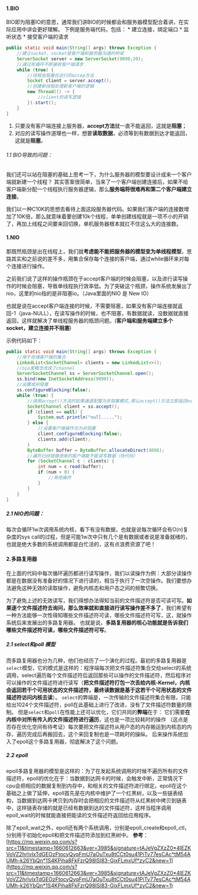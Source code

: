#### 1.BIO
BIO即为阻塞IO的意思，通常我们讲BIO的时候都会和服务器模型配合着讲，在实际应用中讲会更好理解。
下例是服务端代码，包括：
    * 建立连接，绑定端口
    * 监听状态
    * 接受客户端的请求
```java
public static void main(String[] args) throws Exception {
    //建立socket，socket是客户端和服务器沟通的桥梁
    ServerSocket server = new ServerSocket(9090,20);
    //通过死循环不断接收客户端请求
    while (true) {
        //线程会阻塞在这行的accep方法
        Socket client = server.accept(); 
        //创建新线程处理新客户端的逻辑
        new Thread(() -> {
            //client的读写逻辑
        }).start();
    }
}
```
1. 只要没有客户端连接上服务器，**accept方法**就一直不能返回，这就是**阻塞**；
2. 对应的读写操作道理也一样，想要**读取数据**，必须等到有数据到达才能返回，这就是**阻塞**。
###### 1.1 BIO导致的问题：
我们还可以站在阻塞的基础上思考一下，为什么服务器的模型要设计成来一个客户端就新建一个线程？
其实答案很简单，当来了一个客户端创建连接后，如果不给客户端新分配一个线程执行服务器逻辑，那么**服务端将很难再和第二个客户端建立连接**。

我们以一种C10K的思想去看待上面这段服务器代码。如果我们客户端的连接数增加了10K倍，那么就意味着要创建10k个线程，单单创建线程就是一项不小的开销了，再加上线程之间要来回切换，单机服务器根本就扛不住这么大的连接数。

#### 1.NIO
那既然瓶颈是出在线程上，我们就**考虑能不能把服务器的模型变为单线程模型**，思路其实和之前说的差不多，用集合保存每个连接的客户端，通过while循环来对每个连接进行操作。

之前我们说了这样的操作瓶颈在于accept客户端的时候会阻塞，以及进行读写操作的时候会阻塞，导致单线程执行效率低。为了突破这个瓶颈，操作系统发展出了nio，这里的nio指的是非阻塞io。（Java里面的NIO 是 New IO）

也就是说在accept客户端连接的时候，不需要阻塞，如果没有客户端连接就返回-1（java-NULL），在读写操作的时候，也不阻塞，有数据就读，没数据就直接返回，这样就解决了单线程服务器的瓶颈问题。(**客户端和服务端建立多个socket，建立连接并不阻塞**)

示例代码如下：

```java
public static void main(String[] args) throws Exception {
    //用于存储客户端的集合
    LinkedList<SocketChannel> clients = new LinkedList<>();
    //nio里概念改成了channel
    ServerSocketChannel ss = ServerSocketChannel.open();
    ss.bind(new InetSocketAddress(9090));
    //设置成非阻塞
    ss.configureBlocking(false);
    while (true) {
        //调用accept()方法时如果通道配置为非阻塞模式,那么accept()方法立即返回null，并不阻塞
        SocketChannel client = ss.accept();
        if (client == null) {
            System.out.println("null.....");      
        } else {
            //设置客户端操作也为非阻塞
            client.configureBlocking(false); 
            clients.add(client);
        }
        ByteBuffer buffer = ByteBuffer.allocateDirect(4096);
        //遍历已经链接进来的客户端能不能读写数据（伪代码）
        for (SocketChannel c : clients) {
            int num = c.read(buffer);
            if (num > 0) {
                //其他操作
            }
        }
    }
}
```
##### 2.1 NIO的问题：
每次会循环1w次调用系统内核，看下有没有数据，也就是说每次循环会有O(n)复杂度的sys call的过程，但是可能1w次中只有几个是有数据或者说是准备就绪的，也就是绝大多数的系统调用都是白忙活的，这有点浪费资源了吧！
#### 2.多路复用器
在上面的代码中每次循环遍历都进行读写操作，我们以读操作为例：大部分读操作都是在数据没有准备好的情况下进行读的，相当于执行了一次空操作。我们要想办法避免这种无效的读取操作，避免内核态和用户态之间的频繁切换。

为了避免上述的无效读写，我们得想办法得知当前的文件描述符是否可读可写。**如果逐个文件描述符去询问，那么效率就和直接进行读写操作差不多了**，我们希望有一种方法能够一次性得知哪些文件描述符可读，哪些文件描述符可写，这，就操作系统后来发展出的多路复用器。
也就是说，**多路复用器的核心功能就是告诉我们哪些文件描述符可读，哪些文件描述符可写**。
##### 2.1 select和poll 模型
而多路复用器也分为几种，他们也经历了一个演化的过程。最初的多路复用器是`select`模型，它的模式是这样的：程序端每次把文件描述符集合交给select的系统调用，select遍历每个文件描述符后返回那些可以操作的文件描述符，然后程序对可以操作的文件描述符进行读写（**把文件描述符打包一次丢给内核-Kernel，内核会返回若干个可用状态的文件描述符，最终读数据是基于这若干个可用状态的文件描述符访问内核去读**）。
`select`的弊端是，一次传输的文件描述符集合有限，只能给出1024个文件描述符，poll在此基础上进行了改进，没有了文件描述符数量的限制。
但是`select`和`poll`在性能上还可以优化，它们共同的**弊端**在于：
它们需要**在内核中对所有传入的文件描述符进行遍历**，这也是一项比较耗时的操作
（这点是否存在优化空间有待考证）每次要把文件描述符从用户态的内存搬运到内核态的内存，遍历完成后再搬回去，这个来回复制也是一项耗时的操纵。
后来操作系统加入了epoll这个多路复用器，彻底解决了这个问题。
##### 2.2 epoll
epoll多路复用器的模型是这样的：为了在发起系统调用的时候不遍历所有的文件描述符，epoll的优化在于：当数据到达网卡的时候，会触发中断，正常情况下cpu会把相应的数据复制到内存中，和相关的文件描述符进行绑定。epoll在这个基础之上做了延伸，epoll首先是在内核中维护了一个红黑树，以及一些链表结构，当数据到达网卡拷贝到内存时会把相应的文件描述符从红黑树中拷贝到链表中，这样链表存储的就是已经有数据到达的文件描述符，这样当程序调用epoll_wait的时候就能直接把能读的文件描述符返回给应用程序。

除了epoll_wait之外，epoll还有两个系统调用，分别是epoll_create和epoll_ctl，分别用于初始化epoll和把文件描述符添加到红黑树中。
**参考**：[https://mp.weixin.qq.com/s?src=11&timestamp=1660612663&ver=3985&signature=tAJeVgZXzZ0*4IEZKVoVZ2hrIvIxTdGEOzFtocyQyqFmU7aOuTxu8tCCt0su41PiTy77esCAc*tM54AUMh-k26YbQn*1S4KPiha8FkFzrQ98ISl83-GjxFLmxUf*zyC2&new=1](https://mp.weixin.qq.com/s?src=11&timestamp=1660612663&ver=3985&signature=tAJeVgZXzZ0*4IEZKVoVZ2hrIvIxTdGEOzFtocyQyqFmU7aOuTxu8tCCt0su41PiTy77esCAc*tM54AUMh-k26YbQn*1S4KPiha8FkFzrQ98ISl83-GjxFLmxUf*zyC2&new=1)